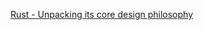 [Rust - Unpacking its core design philosophy](https://www.linkedin.com/pulse/why-rust-unpacking-its-core-design-philosophy-safer-faster-ztvkc/?trackingId=RF%2BvLOYFR0ew1OV%2F0cGbEw%3D%3D)

